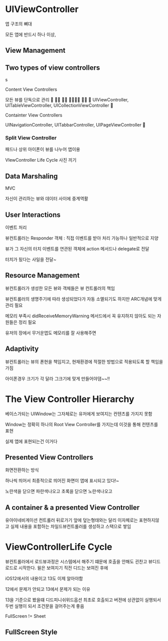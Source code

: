 # UIViewController

앱 구조의 뼈대

모든 앱에 반드시 하나 이상,

## View Management





## Two types of view controllers

s

Content View Controllers

모든 뷰를 단독으로 관리 􏰄 􏰋􏰌 􏰜􏰝 􏰞􏰟􏰠􏰚 􏰡􏰢
 􏰄 UIViewController, UITableViewController, UICollectionViewController 􏰣 



Containter View Controllers 



UINavigationController, UITabbarController, UIPageViewController 􏰣 



### Split View Controller 

패드나 상위 아이폰이 뷰를 나누어 앱이용

VIewController Life Cycle 사진 끼기



## Data Marshaling

MVC

자신이 관리하는 뷰와 데이터 사이에 중계역활



## User Interactions

이벤트 처리

뷰컨트롤러는 Responder 객체 :  직접 이벤트를 받아 처리 가능하나 일반적으로 지양

뷰가 그 자신의 터치 이벤트를 연관된 객체에 action 메서드나 delegate로 전달

터치가 됬다는 사일을 전달~



## Resource Management

뷰컨트롤러가 생성한 모든 뷰와 객체들은 뷰 컨트롤러의 책임

뷰컨트롤러의 생명주기에 따라 생성되었다가 자동 소멸되기도 하지만 ARC개념에 맞게 관리 필요

메모리 부족시 didReceiveMemoryWarning 메서드에서 꼭 유지하지 않아도 되는 자원들은 정리 필요

유저의 장에서 무거운앱도 메모리를 잘 사용해주면 

## Adaptivity



뷰컨트롤러는 뷰의 푠현을 책임지고, 현재환경에 적절한 방법으로 적용되도록 할 책임을가짐

아이폰경우 크기가 각 달라 그크기에 맞게 만들어야댐~~!!

# The View Controller Hierarchy



베이스가되는 UIWindow는 그자체로는 유저에게 보여지는 컨텐츠를 가지지 못함

Window는 정확히 하나의 Root View Controller를 가지는데 이것을 통해 컨텐츠를 표현

실제 앱에 표현되는건 이거다



## Presented View Controllers

화면전환하는 방식

하나씩 띄어서 최종적으로 띄어진 화면이 앱에 표시되고 있다!~

노란색을 닫으면 파란색나오고 초록을 닫으면 노란색나오고

## A container & a presented View Controller

유아이네비게이션 컨트롤러 뒤로가기 앞에 덮는형태와는 달리 이자체로는 표현하지않고 실제 내용을 포함하는 차일드뷰컨트롤러를 생성하고 스택으로 쌓임 



# ViewControllerLife Cycle

뷰컨트롤러에서 로드뷰과정은 시스템에서 해주기 떄문에 호출을 안해도 괸찬고 뷰디드로드로 시작한다. 윌은 보여지기 직전 디드는 보여진 후에 

iOS12에서의 내용이고 13도 이제 알아야함







12에서 문제가 안되고 13에서 문제가 되는 이유

13을 기준으로 봤을떄 디드피니쉬위드옵션 최초로 호출되고 버젼에 상관없이 실행되서 두번 실행이 되서 조건문을 걸어주는게 좋음



FullScreen != Sheet

## FullScreen Style

